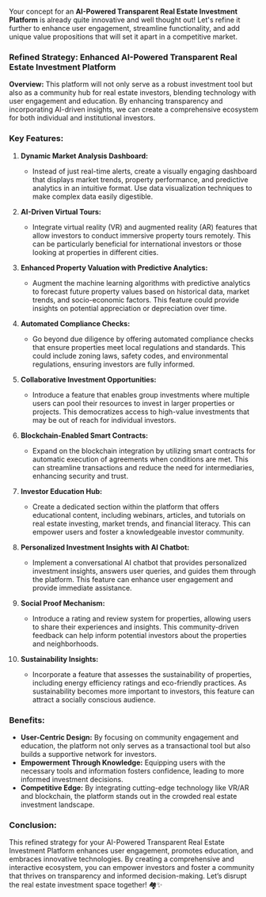 Your concept for an **AI-Powered Transparent Real Estate Investment Platform** is already quite innovative and well thought out! Let's refine it further to enhance user engagement, streamline functionality, and add unique value propositions that will set it apart in a competitive market.

### Refined Strategy: Enhanced AI-Powered Transparent Real Estate Investment Platform

**Overview:**
This platform will not only serve as a robust investment tool but also as a community hub for real estate investors, blending technology with user engagement and education. By enhancing transparency and incorporating AI-driven insights, we can create a comprehensive ecosystem for both individual and institutional investors.

### Key Features:

1. **Dynamic Market Analysis Dashboard:**
   - Instead of just real-time alerts, create a visually engaging dashboard that displays market trends, property performance, and predictive analytics in an intuitive format. Use data visualization techniques to make complex data easily digestible.

2. **AI-Driven Virtual Tours:**
   - Integrate virtual reality (VR) and augmented reality (AR) features that allow investors to conduct immersive property tours remotely. This can be particularly beneficial for international investors or those looking at properties in different cities.

3. **Enhanced Property Valuation with Predictive Analytics:**
   - Augment the machine learning algorithms with predictive analytics to forecast future property values based on historical data, market trends, and socio-economic factors. This feature could provide insights on potential appreciation or depreciation over time.

4. **Automated Compliance Checks:**
   - Go beyond due diligence by offering automated compliance checks that ensure properties meet local regulations and standards. This could include zoning laws, safety codes, and environmental regulations, ensuring investors are fully informed.

5. **Collaborative Investment Opportunities:**
   - Introduce a feature that enables group investments where multiple users can pool their resources to invest in larger properties or projects. This democratizes access to high-value investments that may be out of reach for individual investors.

6. **Blockchain-Enabled Smart Contracts:**
   - Expand on the blockchain integration by utilizing smart contracts for automatic execution of agreements when conditions are met. This can streamline transactions and reduce the need for intermediaries, enhancing security and trust.

7. **Investor Education Hub:**
   - Create a dedicated section within the platform that offers educational content, including webinars, articles, and tutorials on real estate investing, market trends, and financial literacy. This can empower users and foster a knowledgeable investor community.

8. **Personalized Investment Insights with AI Chatbot:**
   - Implement a conversational AI chatbot that provides personalized investment insights, answers user queries, and guides them through the platform. This feature can enhance user engagement and provide immediate assistance.

9. **Social Proof Mechanism:**
   - Introduce a rating and review system for properties, allowing users to share their experiences and insights. This community-driven feedback can help inform potential investors about the properties and neighborhoods.

10. **Sustainability Insights:**
    - Incorporate a feature that assesses the sustainability of properties, including energy efficiency ratings and eco-friendly practices. As sustainability becomes more important to investors, this feature can attract a socially conscious audience.

### Benefits:
- **User-Centric Design:** By focusing on community engagement and education, the platform not only serves as a transactional tool but also builds a supportive network for investors.
- **Empowerment Through Knowledge:** Equipping users with the necessary tools and information fosters confidence, leading to more informed investment decisions.
- **Competitive Edge:** By integrating cutting-edge technology like VR/AR and blockchain, the platform stands out in the crowded real estate investment landscape.

### Conclusion:
This refined strategy for your AI-Powered Transparent Real Estate Investment Platform enhances user engagement, promotes education, and embraces innovative technologies. By creating a comprehensive and interactive ecosystem, you can empower investors and foster a community that thrives on transparency and informed decision-making. Let’s disrupt the real estate investment space together! 🏘️✨
